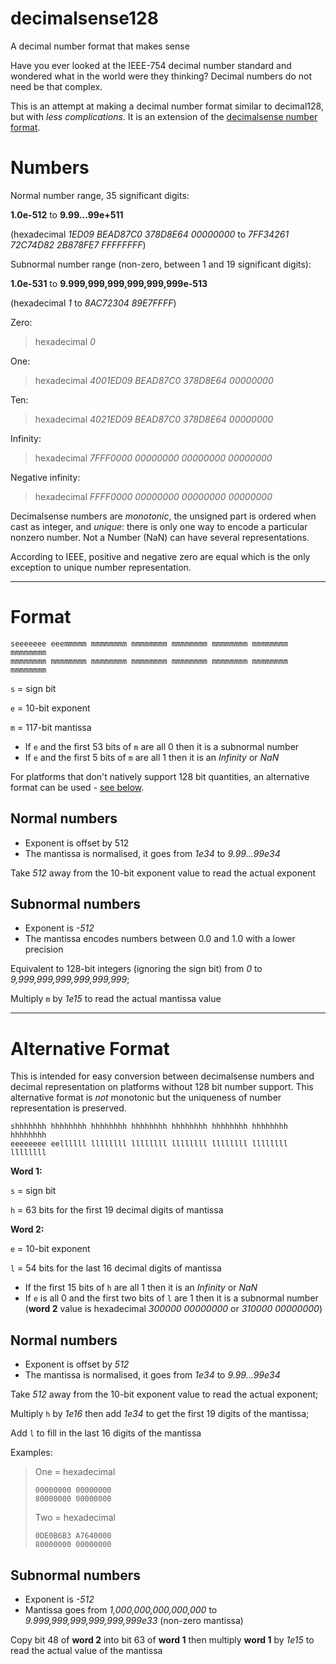 # decimalsense128
A decimal number format that makes sense

Have you ever looked at the IEEE-754 decimal number standard and wondered what in the world were they thinking?
Decimal numbers do not need be that complex.

This is an attempt at making a decimal number format similar to decimal128, but with _less complications_. It is an extension of the [decimalsense number format](https://github.com/jido/decimalsense).

Numbers
=======

Normal number range, 35 significant digits:

**1.0e-512** to **9.99...99e+511**

(hexadecimal _1ED09 BEAD87C0 378D8E64 00000000_ to _7FF34261 72C74D82 2B878FE7 FFFFFFFF_)

Subnormal number range (non-zero, between 1 and 19 significant digits):

**1.0e-531** to **9.999,999,999,999,999,999e-513**

(hexadecimal _1_ to _8AC72304 89E7FFFF_)

Zero:

> hexadecimal _0_

One:

> hexadecimal _4001ED09 BEAD87C0 378D8E64 00000000_

Ten:

> hexadecimal _4021ED09 BEAD87C0 378D8E64 00000000_

Infinity:

> hexadecimal _7FFF0000 00000000 00000000 00000000_

Negative infinity:

> hexadecimal _FFFF0000 00000000 00000000 00000000_

Decimalsense numbers are _monotonic_, the unsigned part is ordered when cast as integer, and _unique_: 
there is only one way to encode a particular nonzero number.
Not a Number (NaN) can have several representations.

According to IEEE, positive and negative zero are equal which is the only exception to unique number representation.

----

Format
======

~~~
seeeeeee eeemmmmm mmmmmmmm mmmmmmmm mmmmmmmm mmmmmmmm mmmmmmmm mmmmmmmm
mmmmmmmm mmmmmmmm mmmmmmmm mmmmmmmm mmmmmmmm mmmmmmmm mmmmmmmm mmmmmmmm
~~~

   `s` = sign bit
   
   `e` = 10-bit exponent
   
   `m` = 117-bit mantissa

 * If `e` and the first 53 bits of `m` are all 0 then it is a subnormal number
 * If `e` and the first 5 bits of `m` are all 1 then it is an _Infinity_ or _NaN_

For platforms that don't natively support 128 bit quantities, an alternative format can be used - [see below](#alternative-format).

Normal numbers
--------------

 * Exponent is offset by 512
 * The mantissa is normalised, it goes from _1e34_ to _9.99...99e34_

Take _512_ away from the 10-bit exponent value to read the actual exponent

Subnormal numbers
-----------------

 * Exponent is _-512_
 * The mantissa encodes numbers between 0.0 and 1.0 with a lower precision

Equivalent to 128-bit integers (ignoring the sign bit) from _0_ to _9,999,999,999,999,999,999_;

Multiply `m` by _1e15_ to read the actual mantissa value

----

Alternative Format
==================

This is intended for easy conversion between decimalsense numbers and decimal representation on platforms without 128 bit number support.
This alternative format is _not_ monotonic but the uniqueness of number representation is preserved.

~~~
shhhhhhh hhhhhhhh hhhhhhhh hhhhhhhh hhhhhhhh hhhhhhhh hhhhhhhh hhhhhhhh
eeeeeeee eellllll llllllll llllllll llllllll llllllll llllllll llllllll
~~~

**Word 1:**

   `s` = sign bit
   
   `h` = 63 bits for the first 19 decimal digits of mantissa

**Word 2:**
   
   `e` = 10-bit exponent

   `l` = 54 bits for the last 16 decimal digits of mantissa

* If the first 15 bits of `h` are all 1 then it is an _Infinity_ or _NaN_
* If `e` is all 0 and the first two bits of `l` are 1 then it is a subnormal number
(**word 2** value is hexadecimal _300000 00000000_ or _310000 00000000_)

Normal numbers
--------------

 * Exponent is offset by _512_
 * The mantissa is normalised, it goes from _1e34_ to _9.99...99e34_

Take _512_ away from the 10-bit exponent value to read the actual exponent;

Multiply `h` by _1e16_ then add _1e34_ to get the first 19 digits of the mantissa;

Add `l` to fill in the last 16 digits of the mantissa

Examples:

> One = hexadecimal
> ~~~
> 00000000 00000000
> 80000000 00000000
> ~~~
>
> Two = hexadecimal
> ~~~
> 0DE0B6B3 A7640000
> 80000000 00000000
> ~~~

Subnormal numbers
-----------------

 * Exponent is _-512_
 * Mantissa goes from _1,000,000,000,000,000_ to _9.999,999,999,999,999,999e33_ (non-zero mantissa)

Copy bit 48 of **word 2** into bit 63 of **word 1** then multiply **word 1** by _1e15_ to read the actual value of the mantissa

